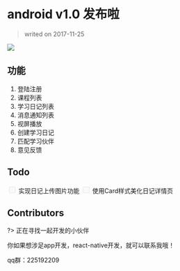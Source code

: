 # android v1.0 发布啦

> writed on 2017-11-25

![](https://airing.ursb.me/image/twolife/message1.png)

## 功能


1. 登陆注册
2. 课程列表
3. 学习日记列表
4. 消息通知列表
5. 视屏播放
6. 创建学习日记
7. 匹配学习伙伴
8. 意见反馈

## Todo

<input type="checkbox" style="box-sizing: border-box;padding: 0;cursor: pointer;opacity: 0.5;outline: none;width: 15px;height: 15px;" disabled="true"/>
实现日记上传图片功能

<input type="checkbox" style="box-sizing: border-box;padding: 0;cursor: pointer;opacity: 0.5;outline: none;width: 15px;height: 15px;" disabled="true"/>
使用Card样式美化日记详情页

## Contributors

?> 正在寻找一起开发的小伙伴

你如果想涉足app开发，react-native开发，就可以联系我哦！

qq群：225192209

